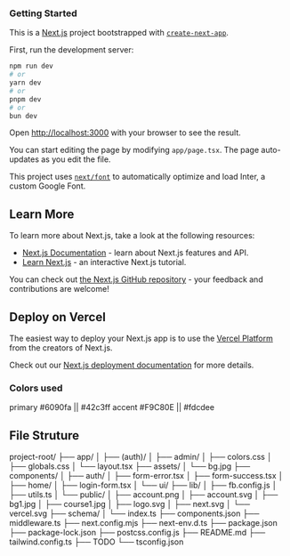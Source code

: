 
### Getting Started

This is a [Next.js](https://nextjs.org/) project bootstrapped with [`create-next-app`](https://github.com/vercel/next.js/tree/canary/packages/create-next-app).

First, run the development server:

```bash
npm run dev
# or
yarn dev
# or
pnpm dev
# or
bun dev
```

Open [http://localhost:3000](http://localhost:3000) with your browser to see the result.

You can start editing the page by modifying `app/page.tsx`. The page auto-updates as you edit the file.

This project uses [`next/font`](https://nextjs.org/docs/basic-features/font-optimization) to automatically optimize and load Inter, a custom Google Font.

## Learn More

To learn more about Next.js, take a look at the following resources:

- [Next.js Documentation](https://nextjs.org/docs) - learn about Next.js features and API.
- [Learn Next.js](https://nextjs.org/learn) - an interactive Next.js tutorial.

You can check out [the Next.js GitHub repository](https://github.com/vercel/next.js/) - your feedback and contributions are welcome!

## Deploy on Vercel

The easiest way to deploy your Next.js app is to use the [Vercel Platform](https://vercel.com/new?utm_medium=default-template&filter=next.js&utm_source=create-next-app&utm_campaign=create-next-app-readme) from the creators of Next.js.

Check out our [Next.js deployment documentation](https://nextjs.org/docs/deployment) for more details.

### Colors used

primary #6090fa || #42c3ff
accent  #F9C80E || #fdcdee

## File Struture

project-root/
├── app/
│   ├── (auth)/
│   ├── admin/
│   ├── colors.css
│   ├── globals.css
│   └── layout.tsx
├── assets/
│   └── bg.jpg
├── components/
│   ├── auth/
│   ├── form-error.tsx
│   ├── form-success.tsx
│   ├── home/
│   ├── login-form.tsx
│   └── ui/
├── lib/
│   ├── fb.config.js
│   ├── utils.ts
│   └── public/
│       ├── account.png
│       ├── account.svg
│       ├── bg1.jpg
│       ├── course1.jpg
│       ├── logo.svg
│       ├── next.svg
│       └── vercel.svg
├── schema/
│   └── index.ts
├── components.json
├── middleware.ts
├── next.config.mjs
├── next-env.d.ts
├── package.json
├── package-lock.json
├── postcss.config.js
├── README.md
├── tailwind.config.ts
├── TODO
└── tsconfig.json
